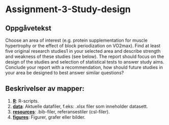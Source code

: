 # Assignment-3-Study-design

## Oppgåvetekst
Choose an area of interest (e.g. protein supplementation for muscle hypertrophy or the effect of block periodization on VO2max). Find at least five original research studies1 in your selected area and describe strength and weakness of these studies (see below). The report should focus on the design of the studies and selection of statistical tests to answer study aims. Conclude your report with a recommendation, how should future studies in your area be designed to best answer similar questions?

## Beskrivelser av mapper:

1. <u>**R**</u>: R-scripts.
2. <u>**data**</u>: Aktuelle datafiler, f.eks: .xlsx filer som inneholder datasett.
3. <u>**resources**</u>: .bib-filer, referansestiler (csl-filer).
4. <u>**figures**</u>: Figurer, grafer eller bilder. 
